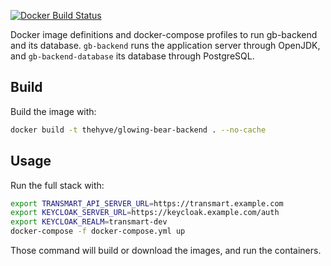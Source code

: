 [![Docker Build Status](https://img.shields.io/docker/build/thehyve/glowing-bear-backend.svg)](https://hub.docker.com/r/thehyve/glowing-bear-backend)

Docker image definitions and docker-compose profiles to run gb-backend and its database.
`gb-backend` runs the application server through OpenJDK, and `gb-backend-database` its database through PostgreSQL.

## Build
Build the image with:
```bash
docker build -t thehyve/glowing-bear-backend . --no-cache
```

## Usage
Run the full stack with:
```bash
export TRANSMART_API_SERVER_URL=https://transmart.example.com
export KEYCLOAK_SERVER_URL=https://keycloak.example.com/auth
export KEYCLOAK_REALM=transmart-dev
docker-compose -f docker-compose.yml up
```

Those command will build or download the images, and run the containers.
